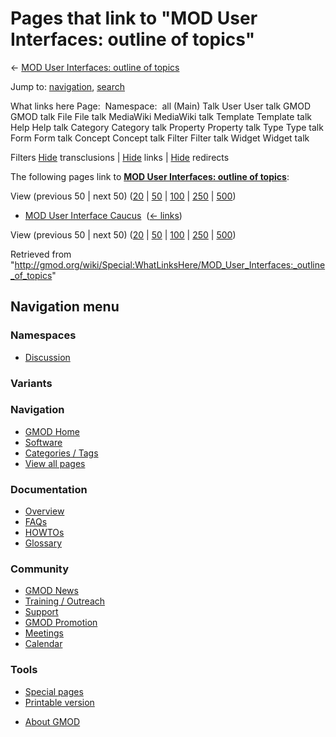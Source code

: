 <div id="mw-page-base" class="noprint">

</div>

<div id="mw-head-base" class="noprint">

</div>

<div id="content" class="mw-body" role="main">

<span id="top"></span>

<div id="mw-js-message" style="display:none;">

</div>



# <span dir="auto">Pages that link to "MOD User Interfaces: outline of topics"</span>

<div id="bodyContent">

<div id="contentSub">

← [MOD User Interfaces: outline of
topics](/wiki/MOD_User_Interfaces:_outline_of_topics "MOD User Interfaces: outline of topics")

</div>

<div id="jump-to-nav" class="mw-jump">

Jump to: [navigation](#mw-navigation), [search](#p-search)

</div>

<div id="mw-content-text">

What links here Page:  Namespace:  all (Main) Talk User User talk GMOD
GMOD talk File File talk MediaWiki MediaWiki talk Template Template talk
Help Help talk Category Category talk Property Property talk Type Type
talk Form Form talk Concept Concept talk Filter Filter talk Widget
Widget talk

Filters
[Hide](/mediawiki/index.php?title=Special:WhatLinksHere/MOD_User_Interfaces:_outline_of_topics&hidetrans=1 "Special:WhatLinksHere/MOD User Interfaces: outline of topics")
transclusions \|
[Hide](/mediawiki/index.php?title=Special:WhatLinksHere/MOD_User_Interfaces:_outline_of_topics&hidelinks=1 "Special:WhatLinksHere/MOD User Interfaces: outline of topics")
links \|
[Hide](/mediawiki/index.php?title=Special:WhatLinksHere/MOD_User_Interfaces:_outline_of_topics&hideredirs=1 "Special:WhatLinksHere/MOD User Interfaces: outline of topics")
redirects

The following pages link to **[MOD User Interfaces: outline of
topics](/wiki/MOD_User_Interfaces:_outline_of_topics "MOD User Interfaces: outline of topics")**:

View (previous 50 \| next 50)
([20](/mediawiki/index.php?title=Special:WhatLinksHere/MOD_User_Interfaces:_outline_of_topics&limit=20 "Special:WhatLinksHere/MOD User Interfaces: outline of topics")
\|
[50](/mediawiki/index.php?title=Special:WhatLinksHere/MOD_User_Interfaces:_outline_of_topics&limit=50 "Special:WhatLinksHere/MOD User Interfaces: outline of topics")
\|
[100](/mediawiki/index.php?title=Special:WhatLinksHere/MOD_User_Interfaces:_outline_of_topics&limit=100 "Special:WhatLinksHere/MOD User Interfaces: outline of topics")
\|
[250](/mediawiki/index.php?title=Special:WhatLinksHere/MOD_User_Interfaces:_outline_of_topics&limit=250 "Special:WhatLinksHere/MOD User Interfaces: outline of topics")
\|
[500](/mediawiki/index.php?title=Special:WhatLinksHere/MOD_User_Interfaces:_outline_of_topics&limit=500 "Special:WhatLinksHere/MOD User Interfaces: outline of topics"))

- [MOD User Interface
  Caucus](/wiki/MOD_User_Interface_Caucus "MOD User Interface Caucus") ‎
  <span class="mw-whatlinkshere-tools">([←
  links](/mediawiki/index.php?title=Special:WhatLinksHere&target=MOD+User+Interface+Caucus "Special:WhatLinksHere"))</span>

View (previous 50 \| next 50)
([20](/mediawiki/index.php?title=Special:WhatLinksHere/MOD_User_Interfaces:_outline_of_topics&limit=20 "Special:WhatLinksHere/MOD User Interfaces: outline of topics")
\|
[50](/mediawiki/index.php?title=Special:WhatLinksHere/MOD_User_Interfaces:_outline_of_topics&limit=50 "Special:WhatLinksHere/MOD User Interfaces: outline of topics")
\|
[100](/mediawiki/index.php?title=Special:WhatLinksHere/MOD_User_Interfaces:_outline_of_topics&limit=100 "Special:WhatLinksHere/MOD User Interfaces: outline of topics")
\|
[250](/mediawiki/index.php?title=Special:WhatLinksHere/MOD_User_Interfaces:_outline_of_topics&limit=250 "Special:WhatLinksHere/MOD User Interfaces: outline of topics")
\|
[500](/mediawiki/index.php?title=Special:WhatLinksHere/MOD_User_Interfaces:_outline_of_topics&limit=500 "Special:WhatLinksHere/MOD User Interfaces: outline of topics"))

</div>

<div class="printfooter">

Retrieved from
"<http://gmod.org/wiki/Special:WhatLinksHere/MOD_User_Interfaces:_outline_of_topics>"

</div>

<div id="catlinks" class="catlinks catlinks-allhidden">

</div>

<div class="visualClear">

</div>

</div>

</div>

<div id="mw-navigation">

## Navigation menu

<div id="mw-head">



<div id="left-navigation">

<div id="p-namespaces" class="vectorTabs" role="navigation"
aria-labelledby="p-namespaces-label">

### Namespaces


- <span id="ca-talk"><a
  href="/mediawiki/index.php?title=Talk:MOD_User_Interfaces:_outline_of_topics&amp;action=edit&amp;redlink=1"
  accesskey="t"
  title="Discussion about the content page [t]">Discussion</a></span>

</div>

<div id="p-variants" class="vectorMenu emptyPortlet" role="navigation"
aria-labelledby="p-variants-label">

### 

### Variants[](#)

<div class="menu">

</div>

</div>

</div>





</div>

</div>

</div>

<div id="mw-panel">

<div id="p-logo" role="banner">

<a href="/wiki/Main_Page"
style="background-image: url(http://gmod.org/images/GMOD-cogs.png);"
title="Visit the main page"></a>

</div>

<div id="p-Navigation" class="portal" role="navigation"
aria-labelledby="p-Navigation-label">

### Navigation

<div class="body">

- <span id="n-GMOD-Home">[GMOD Home](/wiki/Main_Page)</span>
- <span id="n-Software">[Software](/wiki/GMOD_Components)</span>
- <span id="n-Categories-.2F-Tags">[Categories /
  Tags](/wiki/Categories)</span>
- <span id="n-View-all-pages">[View all
  pages](/wiki/Special:AllPages)</span>

</div>

</div>

<div id="p-Documentation" class="portal" role="navigation"
aria-labelledby="p-Documentation-label">

### Documentation

<div class="body">

- <span id="n-Overview">[Overview](/wiki/Overview)</span>
- <span id="n-FAQs">[FAQs](/wiki/Category:FAQ)</span>
- <span id="n-HOWTOs">[HOWTOs](/wiki/Category:HOWTO)</span>
- <span id="n-Glossary">[Glossary](/wiki/Glossary)</span>

</div>

</div>

<div id="p-Community" class="portal" role="navigation"
aria-labelledby="p-Community-label">

### Community

<div class="body">

- <span id="n-GMOD-News">[GMOD News](/wiki/GMOD_News)</span>
- <span id="n-Training-.2F-Outreach">[Training /
  Outreach](/wiki/Training_and_Outreach)</span>
- <span id="n-Support">[Support](/wiki/Support)</span>
- <span id="n-GMOD-Promotion">[GMOD
  Promotion](/wiki/GMOD_Promotion)</span>
- <span id="n-Meetings">[Meetings](/wiki/Meetings)</span>
- <span id="n-Calendar">[Calendar](/wiki/Calendar)</span>

</div>

</div>

<div id="p-tb" class="portal" role="navigation"
aria-labelledby="p-tb-label">

### Tools

<div class="body">

- <span id="t-specialpages"><a href="/wiki/Special:SpecialPages" accesskey="q"
  title="A list of all special pages [q]">Special pages</a></span>
- <span id="t-print"><a
  href="/mediawiki/index.php?title=Special:WhatLinksHere/MOD_User_Interfaces:_outline_of_topics&amp;printable=yes"
  rel="alternate" accesskey="p"
  title="Printable version of this page [p]">Printable version</a></span>

</div>

</div>

</div>

</div>

<div id="footer" role="contentinfo">

- <span id="footer-places-about">[About
  GMOD](/wiki/GMOD:About "GMOD:About")</span>

<!-- -->






</div>
